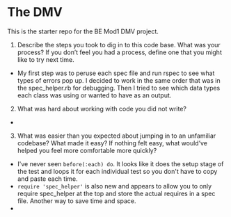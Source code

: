 # The DMV

This is the starter repo for the BE Mod1 DMV project.

1. Describe the steps you took to dig in to this code base. What was your process? If you don’t feel you had a process, define one that you might like to try next time.

  - My first step was to peruse each spec file and run rspec to see what types of errors pop up.  I decided to work in the same order that was in the spec_helper.rb for debugging.  Then I tried to see which data types each class was using or wanted to have as an output.  

2. What was hard about working with code you did not write?

  - 

3. What was easier than you expected about jumping in to an unfamiliar codebase? What made it easy? If nothing felt easy, what would’ve helped you feel more comfortable more quickly?

  - I've never seen `before(:each) do`. It looks like it does the setup stage of the test and loops it for each individual test so you don't have to copy and paste each time.
  - `require 'spec_helper'` is also new and appears to allow you to only require spec_helper at the top and store the actual requires in a spec file. Another way to save time and space.
  - 